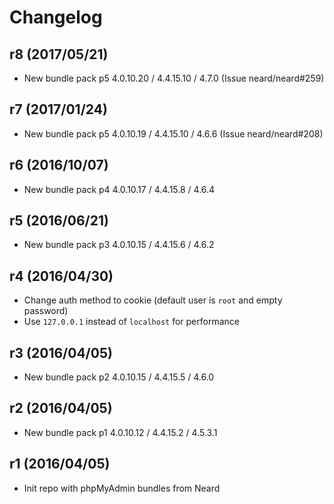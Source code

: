 # Changelog

## r8 (2017/05/21)

* New bundle pack p5 4.0.10.20 / 4.4.15.10 / 4.7.0 (Issue neard/neard#259)

## r7 (2017/01/24)

* New bundle pack p5 4.0.10.19 / 4.4.15.10 / 4.6.6 (Issue neard/neard#208)

## r6 (2016/10/07)

* New bundle pack p4 4.0.10.17 / 4.4.15.8 / 4.6.4

## r5 (2016/06/21)

* New bundle pack p3 4.0.10.15 / 4.4.15.6 / 4.6.2

## r4 (2016/04/30)

* Change auth method to cookie (default user is `root` and empty password)
* Use `127.0.0.1` instead of `localhost` for performance

## r3 (2016/04/05)

* New bundle pack p2 4.0.10.15 / 4.4.15.5 / 4.6.0

## r2 (2016/04/05)

* New bundle pack p1 4.0.10.12 / 4.4.15.2 / 4.5.3.1

## r1 (2016/04/05)

* Init repo with phpMyAdmin bundles from Neard
